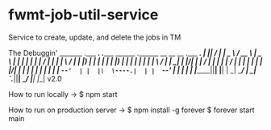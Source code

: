 # fwmt-job-util-service
Service to create, update, and delete the jobs in TM

The Debuggin'
 _______ .___  ___. .______     ______   .______       __   __    __  .___  ___. 
|   ____||   \/   | |   _  \   /  __  \  |   _  \     |  | |  |  |  | |   \/   | 
|  |__   |  \  /  | |  |_)  | |  |  |  | |  |_)  |    |  | |  |  |  | |  \  /  | 
|   __|  |  |\/|  | |   ___/  |  |  |  | |      /     |  | |  |  |  | |  |\/|  | 
|  |____ |  |  |  | |  |      |  `--'  | |  |\  \----.|  | |  `--'  | |  |  |  | 
|_______||__|  |__| | _|       \______/  | _| `._____||__|  \______/  |__|  |__| 
                                                                            v2.0

How to run locally -> 
    $ npm start

How to run on production server -> 
    $ npm install -g forever
    $ forever start main
